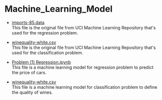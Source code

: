 # Machine_Learning_Model

* [imports-85.data](https://github.com/lutfiaafifah/Machine_Learning_Model/blob/master/imports-85.data)\
  This file is the original file from UCI Machine Learning Repository that's used for the regression problem.
  
* [winequality-white.csv](https://github.com/lutfiaafifah/Machine_Learning_Model/blob/master/winequality-white.csv)\
  This file is the original file from UCI Machine Learning Repository that's used for the classification problem.
  
* [Problem (1) Regression.ipynb](https://github.com/lutfiaafifah/Machine_Learning_Model/blob/master/Problem%20(1)%20Regression.ipynb)\
  This file is a machine learning model for regression problem to predict the price of cars.
 
* [winequality-white.csv](https://github.com/lutfiaafifah/Machine_Learning_Model/blob/master/Problem%20(2)%20Classification.ipynb)\
  This file is a machine learning model for classification problem to define the quality of wines.
